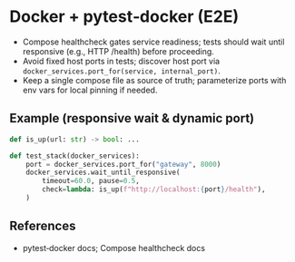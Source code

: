 # Docker + pytest‑docker (E2E)

- Compose healthcheck gates service readiness; tests should wait until responsive (e.g., HTTP /health) before proceeding.
- Avoid fixed host ports in tests; discover host port via `docker_services.port_for(service, internal_port)`.
- Keep a single compose file as source of truth; parameterize ports with env vars for local pinning if needed.

## Example (responsive wait & dynamic port)

```python
def is_up(url: str) -> bool: ...

def test_stack(docker_services):
    port = docker_services.port_for("gateway", 8000)
    docker_services.wait_until_responsive(
        timeout=60.0, pause=0.5,
        check=lambda: is_up(f"http://localhost:{port}/health"),
    )
```

## References
- pytest‑docker docs; Compose healthcheck docs
